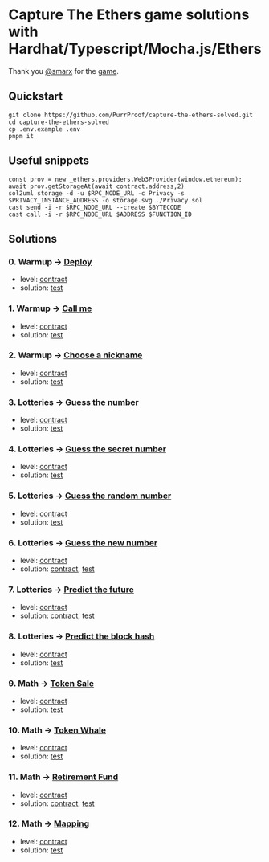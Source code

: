 # Capture The Ethers game solutions with Hardhat/Typescript/Mocha.js/Ethers

Thank you [@smarx](https://twitter.com/smarx) for the [game](https://capturetheether.com/).

## Quickstart

```shell
git clone https://github.com/PurrProof/capture-the-ethers-solved.git
cd capture-the-ethers-solved
cp .env.example .env
pnpm it
```

## Useful snippets

```
const prov = new _ethers.providers.Web3Provider(window.ethereum);
await prov.getStorageAt(await contract.address,2)
sol2uml storage -d -u $RPC_NODE_URL -c Privacy -s $PRIVACY_INSTANCE_ADDRESS -o storage.svg ./Privacy.sol
cast send -i -r $RPC_NODE_URL --create $BYTECODE
cast call -i -r $RPC_NODE_URL $ADDRESS $FUNCTION_ID
```

## Solutions

### 0. Warmup -> [Deploy](https://capturetheether.com/challenges/warmup/deploy/)

- level: [contract](contracts/warmup/Deploy.sol)
- solution: [test](test/00-deploy.ts)

### 1. Warmup -> [Call me](https://capturetheether.com/challenges/warmup/call-me/)

- level: [contract](contracts/warmup/CallMe.sol)
- solution: [test](test/01-callme.ts)

### 2. Warmup -> [Choose a nickname](https://capturetheether.com/challenges/warmup/nickname/)

- level: [contract](contracts/warmup/Nickname.sol)
- solution: [test](test/02-nickname.ts)

### 3. Lotteries -> [Guess the number](https://capturetheether.com/challenges/lotteries/guess-the-number/)

- level: [contract](contracts/lotteries/GuessTheNumber.sol)
- solution: [test](test/03-guess-the-number.ts)

### 4. Lotteries -> [Guess the secret number](https://capturetheether.com/challenges/lotteries/guess-the-secret-number/)

- level: [contract](contracts/lotteries/GuessTheSecretNumber.sol)
- solution: [test](test/04-guess-the-secret-number.ts)

### 5. Lotteries -> [Guess the random number](https://capturetheether.com/challenges/lotteries/guess-the-random-number/)

- level: [contract](contracts/lotteries/GuessTheRandomNumber.sol)
- solution: [test](test/05-guess-the-random-number.ts)

### 6. Lotteries -> [Guess the new number](https://capturetheether.com/challenges/lotteries/guess-the-new-number/)

- level: [contract](contracts/lotteries/GuessTheNewNumber.sol)
- solution: [contract](contracts/lotteries/GuessTheNewNumberSolution.sol), [test](test/06-guess-the-new-number.ts)

### 7. Lotteries -> [Predict the future](https://capturetheether.com/challenges/lotteries/predict-the-future/)

- level: [contract](contracts/lotteries/PredictTheFuture.sol)
- solution: [contract](contracts/lotteries/PredictTheFutureSolution.sol), [test](test/07-predict-the-future.ts)

### 8. Lotteries -> [Predict the block hash](https://capturetheether.com/challenges/lotteries/predict-the-block-hash/)

- level: [contract](contracts/lotteries/PredictTheBlockHash.sol)
- solution: [test](test/08-predict-the-block-hash.ts)

### 9. Math -> [Token Sale](https://capturetheether.com/challenges/math/token-sale/)

- level: [contract](contracts/math/TokenSale.sol)
- solution: [test](test/09-token-sale.ts)

### 10. Math -> [Token Whale](https://capturetheether.com/challenges/math/token-whale/)

- level: [contract](contracts/math/TokenWhale.sol)
- solution: [test](test/10-token-whale.ts)

### 11. Math -> [Retirement Fund](https://capturetheether.com/challenges/math/retirement-fund/)

- level: [contract](contracts/math/RetirementFund.sol)
- solution: [contract](contracts/math/RetirementFundAttack.sol), [test](test/11-retirement-fund.ts)

### 12. Math -> [Mapping](https://capturetheether.com/challenges/math/mapping/)

- level: [contract](contracts/math/MappingChallenge.sol)
- solution: [test](test/12-mapping.ts)
